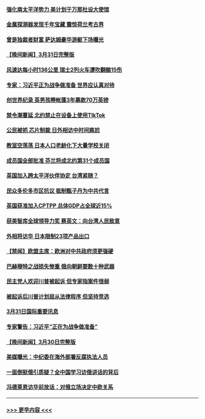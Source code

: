 #### [强化南太平洋势力 美计划于万那杜设大使馆](../pages/prog202/a103680859.md?t=04011843) 
#### [金属探测器发现千年宝藏 震惊荷兰考古界](../pages/prog202/a103680838.md?t=04011843) 
#### [曾是独裁者财富 萨达姆豪华游艇下场曝光](../pages/prog202/a103680832.md?t=04011843) 
#### [【晚间新闻】3月31日完整版](../pages/prog202/a103680727.md?t=04011843) 
#### [风速达每小时136公里 瑞士2列火车遭吹翻酿15伤](../pages/prog202/a103680752.md?t=04011843) 
#### [专家：习近平正为战争做准备 世界应认真对待](../pages/prog202/a103680722.md?t=04011843) 
#### [创世界纪录 英男孩睡帐蓬3年募款70万英镑](../pages/prog202/a103680237.md?t=04011843) 
#### [禁令潮蔓延 北约禁止在设备上使用TIkTok](../pages/prog202/a103680630.md?t=04011843) 
#### [公民被抓 芯片制裁 日外相访中时间尴尬](../pages/prog202/a103680628.md?t=04011843) 
#### [教室空荡荡 日本人口老龄化下大量学校关闭](../pages/prog202/a103680625.md?t=04011843) 
#### [成员国全部批准 芬兰将成北约第31个成员国](../pages/prog202/a103680622.md?t=04011843) 
#### [英国加入跨太平洋伙伴协定 台湾紧随？](../pages/prog202/a103680623.md?t=04011843) 
#### [民众多伦多市区抗议 抵制甄子丹为中共代言](../pages/prog202/a103680580.md?t=04011843) 
#### [英国获准加入CPTPP 总体GDP占全球近15%](../pages/prog202/a103680467.md?t=04011843) 
#### [获美智库全球领导力奖 蔡英文：向台湾人民致意](../pages/prog202/a103680463.md?t=04011843) 
#### [外相将访华 日本限制23项产品出口](../pages/prog202/a103680468.md?t=04011843) 
#### [【禁闻】欧盟主席：欧洲对中共政府须更强硬](../pages/prog202/a103680407.md?t=04011843) 
#### [巴赫穆特之战损失惨重 俄向朝鲜要数十种武器](../pages/prog202/a103680234.md?t=04011843) 
#### [民主党人欢迎川普被起诉 但专家指案件很弱](../pages/prog202/a103680228.md?t=04011843) 
#### [被起诉后川普计划屈从法律程序 但坚持竞选](../pages/prog202/a103680239.md?t=04011843) 
#### [3月31日国际重要讯息](../pages/prog202/a103680220.md?t=04011843) 
#### [专家警告：习近平“正在为战争做准备”](../pages/prog202/a103680127.md?t=04011843) 
#### [【晚间新闻】3月30日完整版](../pages/prog202/a103680062.md?t=04011843) 
#### [美媒曝光：中纪委在海外部署反腐执法人员](../pages/prog202/a103680070.md?t=04011843) 
#### [一面倒挺俄引质疑？全中国学习访俄讲话的背后](../pages/prog202/a103680073.md?t=04011843) 
#### [冯德莱恩访华前放话：对俄立场决定中欧关系](../pages/prog202/a103679965.md?t=04011843) 

----
#### [ >>> 更早内容 <<< ](../indexes/prog202-earlier.md)
